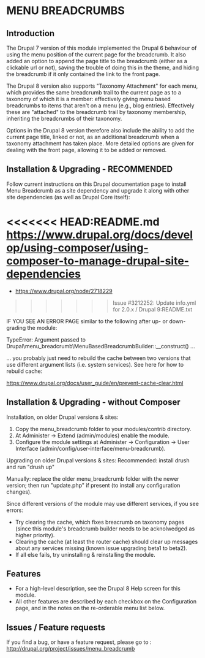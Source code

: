# MENU BREADCRUMBS

## Introduction

The Drupal 7 version of this module implemented the Drupal 6 behaviour of
using the menu position of the current page for the breadcrumb.  It also
added an option to append the page title to the breadcrumb (either as
a clickable url or not), saving the trouble of doing this in the theme,
and hiding the breadcrumb if it only contained the link to the front page.

The Drupal 8 version also supports "Taxonomy Attachment" for each
menu, which provides the same breadcrumb trail to the current
page as to a taxonomy of which it is a member: effectively giving
menu based breadcrumbs to items that aren't on a menu (e.g., blog
entries). Effectively these are "attached" to the breadcrumb trail by
taxonomy membership, inheriting the breadcrumbs of their taxonomy.

Options in the Drupal 8 version therefore also include the ability to
add the current page title, linked or not, as an additional breadcrumb
when a taxonomy attachment has taken place.  More detailed options are
given for dealing with the front page, allowing it to be added or removed.

## Installation & Upgrading - RECOMMENDED

Follow current instructions on this Drupal documentation page
to install Menu Breadcrumb as a site dependency and upgrade it
along with other site dependencies (as well as Drupal Core itself):

<<<<<<< HEAD:README.md
<https://www.drupal.org/docs/develop/using-composer/using-composer-to-manage-drupal-site-dependencies>
=======
* https://www.drupal.org/node/2718229
>>>>>>> Issue #3212252: Update info.yml for 2.0.x / Drupal 9:README.txt

IF YOU SEE AN ERROR PAGE similar to the following after up- or down-grading the module:

TypeError: Argument <X> passed to Drupal\menu_breadcrumb\MenuBasedBreadcrumbBuilder::__construct() ...

... you probably just need to rebuild the cache between two versions that use
different argument lists (i.e. system services).  See here for how to rebuild cache:

<https://www.drupal.org/docs/user_guide/en/prevent-cache-clear.html>

## Installation & Upgrading - without Composer

Installation, on older Drupal versions & sites:
1. Copy the menu_breadcrumb folder to your modules/contrib directory.
2. At Administer -> Extend (admin/modules) enable the module.
3. Configure the module settings at Administer -> Configuration ->
     User Interface (admin/config/user-interface/menu-breadcrumb).

Upgrading on older Drupal versions & sites:
Recommended: install drush and run "drush up"

Manually: replace the older menu_breadcrumb folder with the newer version;
then run "update.php" if present (to install any configuration changes).

Since different versions of the module may use different services, if you see
errors:

- Try clearing the cache, which fixes breacrumb on taxonomy pages (since this
  module's breadcrumb builder needs to be acknolwedged as higher priority).
- Clearing the cache (at least the router cache) should clear up messages about
  any services missing (known issue upgrading beta1 to beta2).
- If all else fails, try uninstalling & reinstalling the module.


## Features

- For a high-level description, see the Drupal 8 Help screen for this module.
- All other features are described by each checkbox on the Configuration page,
  and in the notes on the re-orderable menu list below.

## Issues / Feature requests

If you find a bug, or have a feature request, please go to :
<http://drupal.org/project/issues/menu_breadcrumb>
